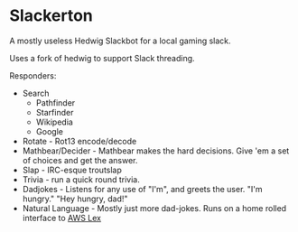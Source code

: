 # Slackerton

A mostly useless Hedwig Slackbot for a local gaming slack.

Uses a fork of hedwig to support Slack threading.

Responders:

- Search
  - Pathfinder
  - Starfinder
  - Wikipedia
  - Google
- Rotate - Rot13 encode/decode
- Mathbear/Decider - Mathbear makes the hard decisions. Give 'em a set of choices and get the answer.
- Slap - IRC-esque troutslap
- Trivia - run a quick round trivia.
- Dadjokes - Listens for any use of "I'm", and greets the user. "I'm hungry." "Hey hungry, dad!"
- Natural Language - Mostly just more dad-jokes. Runs on a home rolled interface to [AWS Lex](https://github.com/matthewoden/lex)
